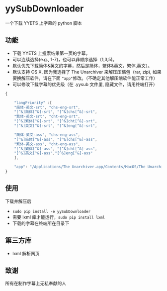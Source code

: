 yySubDownloader
===============

一个下载 YYETS 上字幕的 python 脚本

## 功能
- 下载 YYETS 上搜索结果第一页的字幕。
- 可以连续选择(e.g., 1-7)，也可以非顺序选择（1,3,5)。
- 默认优先下载简体&英文的字幕，然后是简体，繁体&英文，繁体,英文）。
-  默认支持 OS X, 因为我选择了 The Unarchiver 来解压压缩包（rar, zip), 如果要换解压软件，请在下面 `"app"`修改。（不确定其他解压缩软件能正常工作）
- 可以修改下载字幕的优先级（在 .yysub 文件里, 隐藏文件，请用终端打开）
```javascript
{

	"langPriority" :[
	"简体-英文-srt", "chs-eng-srt", 
	"[^&]简体[^&]-srt", "[^&]chs[^&]-srt", 
	"繁体-英文-srt", "cht-eng-srt", 
	"[^&]繁体[^&]-srt", "[^&]cht[^&]-srt",
	"[^&]英文[^&]-srt", "[^&]eng[^&]-srt",

	"简体-英文-ass", "chs-eng-ass",
	"[^&]简体[^&]-ass", "[^&]chs[^&]-ass",
	"繁体-英文-ass", "cht-eng-ass",
	"[^&]繁体[^&]-ass", "[^&]cht[^&]-ass",
	"[^&]英文[^&]-ass","[^&]eng[^&]-ass"
	],

	"app": "/Applications/The Unarchiver.app/Contents/MacOS/The Unarchiver"
}
```

## 使用

下载并解压后
- `sudo pip install -e yySubDownloader`
- 需要 lxml 库才能运行，`sudo pip install lxml`
- 下载的字幕在终端所在目录下

## 第三方库

- lxml 解析网页


## 致谢
所有在制作字幕上无私奉献的人
